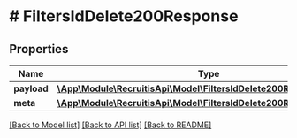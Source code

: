 # # FiltersIdDelete200Response

## Properties

Name | Type | Description | Notes
------------ | ------------- | ------------- | -------------
**payload** | [**\App\Module\RecruitisApi\Model\FiltersIdDelete200ResponsePayload**](FiltersIdDelete200ResponsePayload.md) |  | [optional]
**meta** | [**\App\Module\RecruitisApi\Model\FiltersIdDelete200ResponseMeta**](FiltersIdDelete200ResponseMeta.md) |  | [optional]

[[Back to Model list]](../../README.md#models) [[Back to API list]](../../README.md#endpoints) [[Back to README]](../../README.md)
